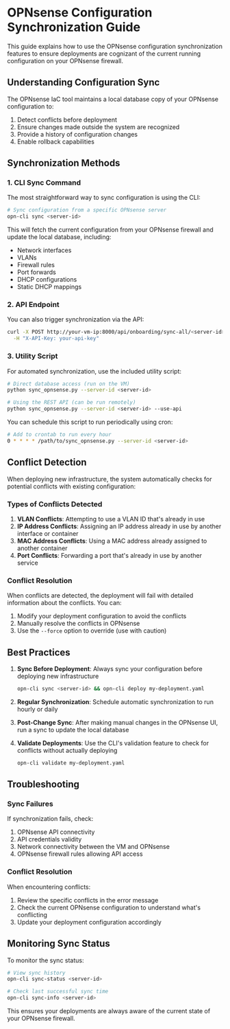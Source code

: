 # OPNsense Configuration Synchronization Guide

This guide explains how to use the OPNsense configuration synchronization features to ensure deployments are cognizant of the current running configuration on your OPNsense firewall.

## Understanding Configuration Sync

The OPNsense IaC tool maintains a local database copy of your OPNsense configuration to:

1. Detect conflicts before deployment
2. Ensure changes made outside the system are recognized
3. Provide a history of configuration changes
4. Enable rollback capabilities

## Synchronization Methods

### 1. CLI Sync Command

The most straightforward way to sync configuration is using the CLI:

```bash
# Sync configuration from a specific OPNsense server
opn-cli sync <server-id>
```

This will fetch the current configuration from your OPNsense firewall and update the local database, including:
- Network interfaces
- VLANs
- Firewall rules
- Port forwards
- DHCP configurations
- Static DHCP mappings

### 2. API Endpoint

You can also trigger synchronization via the API:

```bash
curl -X POST http://your-vm-ip:8000/api/onboarding/sync-all/<server-id> \
  -H "X-API-Key: your-api-key"
```

### 3. Utility Script

For automated synchronization, use the included utility script:

```bash
# Direct database access (run on the VM)
python sync_opnsense.py --server-id <server-id>

# Using the REST API (can be run remotely)
python sync_opnsense.py --server-id <server-id> --use-api
```

You can schedule this script to run periodically using cron:

```bash
# Add to crontab to run every hour
0 * * * * /path/to/sync_opnsense.py --server-id <server-id>
```

## Conflict Detection

When deploying new infrastructure, the system automatically checks for potential conflicts with existing configuration:

### Types of Conflicts Detected

1. **VLAN Conflicts**: Attempting to use a VLAN ID that's already in use
2. **IP Address Conflicts**: Assigning an IP address already in use by another interface or container
3. **MAC Address Conflicts**: Using a MAC address already assigned to another container
4. **Port Conflicts**: Forwarding a port that's already in use by another service

### Conflict Resolution

When conflicts are detected, the deployment will fail with detailed information about the conflicts. You can:

1. Modify your deployment configuration to avoid the conflicts
2. Manually resolve the conflicts in OPNsense
3. Use the `--force` option to override (use with caution)

## Best Practices

1. **Sync Before Deployment**: Always sync your configuration before deploying new infrastructure
   ```bash
   opn-cli sync <server-id> && opn-cli deploy my-deployment.yaml
   ```

2. **Regular Synchronization**: Schedule automatic synchronization to run hourly or daily

3. **Post-Change Sync**: After making manual changes in the OPNsense UI, run a sync to update the local database

4. **Validate Deployments**: Use the CLI's validation feature to check for conflicts without actually deploying
   ```bash
   opn-cli validate my-deployment.yaml
   ```

## Troubleshooting

### Sync Failures

If synchronization fails, check:

1. OPNsense API connectivity
2. API credentials validity
3. Network connectivity between the VM and OPNsense
4. OPNsense firewall rules allowing API access

### Conflict Resolution

When encountering conflicts:

1. Review the specific conflicts in the error message
2. Check the current OPNsense configuration to understand what's conflicting
3. Update your deployment configuration accordingly

## Monitoring Sync Status

To monitor the sync status:

```bash
# View sync history
opn-cli sync-status <server-id>

# Check last successful sync time
opn-cli sync-info <server-id>
```

This ensures your deployments are always aware of the current state of your OPNsense firewall.
